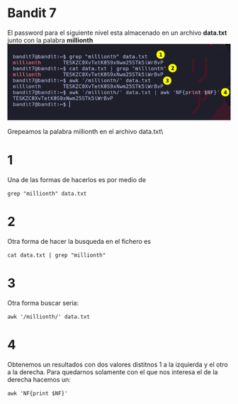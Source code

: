 # Bandit 7

El password para el siguiente nivel esta almacenado en un archivo **data.txt** junto con la palabra **millionth**
![label text](imgs/01.png)

Grepeamos la palabra millionth en el archivo data.txt\
# 1
Una de las formas de hacerlos es por medio de
```
grep "millionth" data.txt
```
# 2
Otra forma de hacer la busqueda en el fichero es
```
cat data.txt | grep "millionth"
```
# 3
Otra forma buscar seria:
```
awk '/millionth/' data.txt
```
# 4
Obtenemos un resultados con dos valores distitnos 1 a la izquierda y el otro a la derecha. Para quedarnos solamente con el que nos interesa el de la derecha hacemos un:
```
awk 'NF{print $NF}'
```
